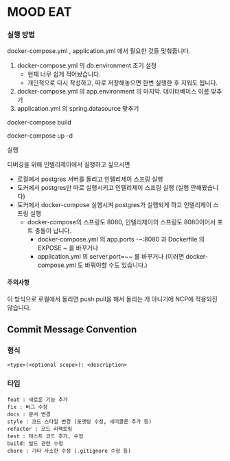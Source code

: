 # MOOD EAT

### 실행 방법

docker-compose.yml , application.yml 에서 필요한 것들 맞춰줍니다.

1. docker-compose.yml 의 db.environment 초기 설정
    * 현재 너무 쉽게 적어놨습니다.
    * 개인적으로 다시 작성하고, 따로 저장해놓으면 한번 실행한 후 지워도 됩니다.
2. docker-compose.yml 의 app.environment 의 마지막. 데이터베이스 이름 맞추기
3. application.yml 의 spring.datasource 맞추기

docker-compose build

docker-compose up -d

실행

디버깅을 위해 인텔리제이에서 실행하고 싶으시면

* 로컬에서 postgres 서버를 돌리고 인텔리제이 스프링 실행
* 도커에서 postgres만 따로 실행시키고 인텔리제이 스프링 실행 (실험 안해봤습니다)
* 도커에서 docker-compose 실행시켜 postgres가 실행되게 하고 인텔리제이 스프링 실행
    * docker-compose의 스프링도 8080, 인텔리제이의 스프링도 8080이어서 포트 충돌이 납니다.
        * docker-compose.yml 의 app.ports -~:8080 과 Dockerfile 의 EXPOSE ~ 을 바꾸거나
        * application.yml 의 server.port=~~ 를 바꾸거나 (이러면 docker-compose.yml 도 바꿔야할 수도 있습니다.)

#### 주의사항

이 방식으로 로컬에서 돌리면 push pull을 해서 돌리는 게 아니기에 NCP에 적용되진 않습니다.

## Commit Message Convention

### 형식

```
<type>(<optional scope>): <description>
```

### 타입

```
feat : 새로운 기능 추가
fix : 버그 수정
docs : 문서 변경
style : 코드 스타일 변경 (포맷팅 수정, 세미콜론 추가 등)
refactor : 코드 리팩토링
test : 테스트 코드 추가, 수정
build: 빌드 관련 수정
chore : 기타 사소한 수정 (.gitignore 수정 등)
```
